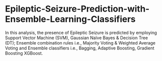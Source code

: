 # Epileptic-Seizure-Prediction-with-Ensemble-Learning-Classifiers
In this analysis, the presence of Epileptic Seizure is predicted by employing Support Vector Machine (SVM), Gaussian Naïve Bayes &amp; Decision Tree (DT); Ensemble combination rules i.e., Majority Voting &amp; Weighted Average Voting and Ensemble classifiers i.e., Bagging, Adaptive Boosting, Gradient Boosting XGBoost.
